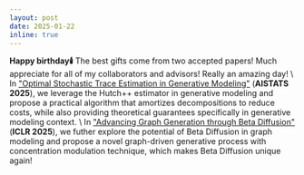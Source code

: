 ```yaml
---
layout: post
date: 2025-01-22
inline: true
---
```


**Happy birthday🕯️** The best gifts come from two accepted papers! Much appreciate for all of my collaborators and advisors! Really an amazing day!
\\
In ["Optimal Stochastic Trace Estimation in Generative Modeling"](https://xinyangatk.github.io) (**AISTATS 2025**), we leverage the Hutch++ estimator in generative modeling and propose a practical algorithm that amortizes decompositions to reduce costs, while also providing theoretical guarantees specifically in generative modeling context.
\\
In ["Advancing Graph Generation through Beta Diffusion"](http://arxiv.org/abs/2406.09357) (**ICLR 2025**), we futher explore the potential of Beta Diffusion in graph modeling and propose a novel graph-driven generative process with concentration modulation technique, which makes Beta Diffusion unique again!

